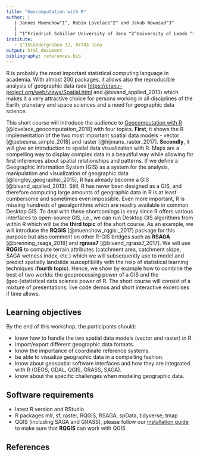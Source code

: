 ```yaml
---
title: "Geocomputation with R"
author: |
   | Jannes Muenchow^1^, Robin Lovelace^2^ and Jakub Nowosad^3^
   |
   | ^1^Friedrich Schiller University of Jena ^2^University of Leeds ^3^University of Poznan
institute: 
   - $^1$Löbdergraben 32, 07743 Jena
output: html_document
bibliography: references.bib
---
```


R is probably the most important statistical computing language in academia.
With almost 200 packages, it allows also the reproducible analysis of geographic data (see https://cran.r-project.org/web/views/Spatial.html and @bivand_applied_2013) which makes it a very attractive choice for persons working in all disciplines of the Earth, planetary and space sciences and a need for geographic data science.

This short course will introduce the audience to [Geocomputation with R](https://geocompr.robinlovelace.net/) [@lovelace_geocomputation_2018] with four topics.
**First**, it shows the R implementation of the two most important spatial data models - vector [@pebesma_simple_2018] and raster [@hijmans_raster_2017]. 
**Secondly**, it will give an introduction to spatial data visualization with R.
Maps are a compelling way to display complex data in a beautiful way while allowing for first inferences about spatial relationships and patterns.
If we define a Geographic Information System (GIS) as a system for the analysis, manipulation and visualization of geographic data [@longley_geographic_2015], R has already become a GIS [@bivand_applied_2013].
Still, R has never been designed as a GIS, and therefore computing large amounts of geographic data in R is at least cumbersome and sometimes even impossible.
Even more important, R is missing hundreds of geoalgorithms which are readily available in common Desktop GIS.
To deal with these shortcomings is easy since R offers various interfaces to open-source GIS, i.e., we can run Desktop GIS algorithms from within R which will be the **third topic** of the short course. 
As an example, we will introduce the **RQGIS** [@muenchow_rqgis:_2017] package for this purpose but also comment on other R-GIS bridges such as **RSAGA** [@brenning_rsaga_2018] and **rgrass7** [@bivand_rgrass7_2017].
We will use **RQGIS** to compute terrain attributes (catchment area, catchment slope, SAGA wetness index, etc.) which we will subsequently use to model and predict spatially landslide susceptibility with the help of statistical learning techniques (**fourth topic**). 
Hence, we show by example how to combine the best of two worlds: the geoprocessing power of a GIS and the (geo-)statistical data science power of R.
The short course will consist of a mixture of presentations, live code demos and short interactive excercises if time allows.

## Learning objectives
By the end of this workshop, the participants should:

* know how to handle the two spatial data models (vector and raster) in R.
* import/export different geographic data formats.
* know the importance of coordinate reference systems.
* be able to visualize geographic data in a compelling fashion.
* know about geospatial software interfaces and how they are integrated with R (GEOS, GDAL, QGIS, GRASS, SAGA).
* know about the specific challenges when modeling geographic data.

## Software requirements

* latest R version and RStudio
* R packages mlr, sf, raster, RQGIS, RSAGA, spData, tidyverse, tmap
* QGIS (including SAGA and GRASS), please follow our [installation guide](https://cran.r-project.org/web/packages/RQGIS/vignettes/install_guide.html#arch-linux) to make sure that **RQGIS** can work with QGIS  

## References
